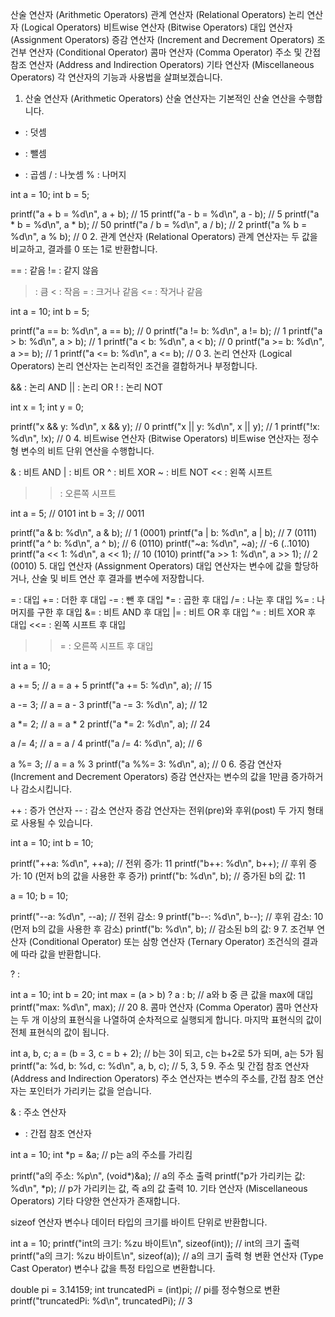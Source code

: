 산술 연산자 (Arithmetic Operators)
관계 연산자 (Relational Operators)
논리 연산자 (Logical Operators)
비트wise 연산자 (Bitwise Operators)
대입 연산자 (Assignment Operators)
증감 연산자 (Increment and Decrement Operators)
조건부 연산자 (Conditional Operator)
콤마 연산자 (Comma Operator)
주소 및 간접 참조 연산자 (Address and Indirection Operators)
기타 연산자 (Miscellaneous Operators)
각 연산자의 기능과 사용법을 살펴보겠습니다.

1. 산술 연산자 (Arithmetic Operators)
산술 연산자는 기본적인 산술 연산을 수행합니다.

+ : 덧셈
- : 뺄셈
* : 곱셈
/ : 나눗셈
% : 나머지

int a = 10;
int b = 5;

printf("a + b = %d\n", a + b); // 15
printf("a - b = %d\n", a - b); // 5
printf("a * b = %d\n", a * b); // 50
printf("a / b = %d\n", a / b); // 2
printf("a % b = %d\n", a % b); // 0
2. 관계 연산자 (Relational Operators)
관계 연산자는 두 값을 비교하고, 결과를 0 또는 1로 반환합니다.

== : 같음
!= : 같지 않음
> : 큼
< : 작음
>= : 크거나 같음
<= : 작거나 같음

int a = 10;
int b = 5;

printf("a == b: %d\n", a == b); // 0
printf("a != b: %d\n", a != b); // 1
printf("a > b: %d\n", a > b); // 1
printf("a < b: %d\n", a < b); // 0
printf("a >= b: %d\n", a >= b); // 1
printf("a <= b: %d\n", a <= b); // 0
3. 논리 연산자 (Logical Operators)
논리 연산자는 논리적인 조건을 결합하거나 부정합니다.

&& : 논리 AND
|| : 논리 OR
! : 논리 NOT

int x = 1;
int y = 0;

printf("x && y: %d\n", x && y); // 0
printf("x || y: %d\n", x || y); // 1
printf("!x: %d\n", !x); // 0
4. 비트wise 연산자 (Bitwise Operators)
비트wise 연산자는 정수형 변수의 비트 단위 연산을 수행합니다.

& : 비트 AND
| : 비트 OR
^ : 비트 XOR
~ : 비트 NOT
<< : 왼쪽 시프트
>> : 오른쪽 시프트

int a = 5;  // 0101
int b = 3;  // 0011

printf("a & b: %d\n", a & b); // 1 (0001)
printf("a | b: %d\n", a | b); // 7 (0111)
printf("a ^ b: %d\n", a ^ b); // 6 (0110)
printf("~a: %d\n", ~a); // -6 (..1010)
printf("a << 1: %d\n", a << 1); // 10 (1010)
printf("a >> 1: %d\n", a >> 1); // 2 (0010)
5. 대입 연산자 (Assignment Operators)
대입 연산자는 변수에 값을 할당하거나, 산술 및 비트 연산 후 결과를 변수에 저장합니다.

= : 대입
+= : 더한 후 대입
-= : 뺀 후 대입
*= : 곱한 후 대입
/= : 나눈 후 대입
%= : 나머지를 구한 후 대입
&= : 비트 AND 후 대입
|= : 비트 OR 후 대입
^= : 비트 XOR 후 대입
<<= : 왼쪽 시프트 후 대입
>>= : 오른쪽 시프트 후 대입

int a = 10;

a += 5;  // a = a + 5
printf("a += 5: %d\n", a); // 15

a -= 3;  // a = a - 3
printf("a -= 3: %d\n", a); // 12

a *= 2;  // a = a * 2
printf("a *= 2: %d\n", a); // 24

a /= 4;  // a = a / 4
printf("a /= 4: %d\n", a); // 6

a %= 3;  // a = a % 3
printf("a %%= 3: %d\n", a); // 0
6. 증감 연산자 (Increment and Decrement Operators)
증감 연산자는 변수의 값을 1만큼 증가하거나 감소시킵니다.

++ : 증가 연산자
-- : 감소 연산자
증감 연산자는 전위(pre)와 후위(post) 두 가지 형태로 사용될 수 있습니다.


int a = 10;
int b = 10;

printf("++a: %d\n", ++a); // 전위 증가: 11
printf("b++: %d\n", b++); // 후위 증가: 10 (먼저 b의 값을 사용한 후 증가)
printf("b: %d\n", b); // 증가된 b의 값: 11

a = 10;
b = 10;

printf("--a: %d\n", --a); // 전위 감소: 9
printf("b--: %d\n", b--); // 후위 감소: 10 (먼저 b의 값을 사용한 후 감소)
printf("b: %d\n", b); // 감소된 b의 값: 9
7. 조건부 연산자 (Conditional Operator) 또는 삼항 연산자 (Ternary Operator)
조건식의 결과에 따라 값을 반환합니다.

? :

int a = 10;
int b = 20;
int max = (a > b) ? a : b;  // a와 b 중 큰 값을 max에 대입
printf("max: %d\n", max); // 20
8. 콤마 연산자 (Comma Operator)
콤마 연산자는 두 개 이상의 표현식을 나열하여 순차적으로 실행되게 합니다. 마지막 표현식의 값이 전체 표현식의 값이 됩니다.


int a, b, c;
a = (b = 3, c = b + 2); // b는 3이 되고, c는 b+2로 5가 되며, a는 5가 됨
printf("a: %d, b: %d, c: %d\n", a, b, c); // 5, 3, 5
9. 주소 및 간접 참조 연산자 (Address and Indirection Operators)
주소 연산자는 변수의 주소를, 간접 참조 연산자는 포인터가 가리키는 값을 얻습니다.

& : 주소 연산자
* : 간접 참조 연산자

int a = 10;
int *p = &a; // p는 a의 주소를 가리킴

printf("a의 주소: %p\n", (void*)&a); // a의 주소 출력
printf("p가 가리키는 값: %d\n", *p); // p가 가리키는 값, 즉 a의 값 출력
10. 기타 연산자 (Miscellaneous Operators)
기타 다양한 연산자가 존재합니다.

sizeof 연산자
변수나 데이터 타입의 크기를 바이트 단위로 반환합니다.


int a = 10;
printf("int의 크기: %zu 바이트\n", sizeof(int)); // int의 크기 출력
printf("a의 크기: %zu 바이트\n", sizeof(a)); // a의 크기 출력
형 변환 연산자 (Type Cast Operator)
변수나 값을 특정 타입으로 변환합니다.


double pi = 3.14159;
int truncatedPi = (int)pi; // pi를 정수형으로 변환
printf("truncatedPi: %d\n", truncatedPi); // 3

